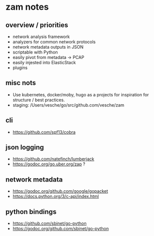# zam notes

## overview / priorities
* network analysis framework
* analyzers for common network protocols
* network metadata outputs in JSON
* scriptable with Python
* easily pivot from metadata -> PCAP
* easily injested into ElasticStack
* plugins

## misc nots
* Use kubernetes, docker/moby, hugo as a projects for inspiration for structure / best practices.
* staging: /Users/vesche/go/src/github.com/vesche/zam

## cli
* https://github.com/spf13/cobra

## json logging
* https://github.com/natefinch/lumberjack
* https://godoc.org/go.uber.org/zap ?

## network metadata
* https://godoc.org/github.com/google/gopacket
* https://docs.python.org/3/c-api/index.html

## python bindings
* https://github.com/sbinet/go-python
* https://godoc.org/github.com/sbinet/go-python
